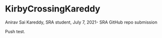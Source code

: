 # KirbyCrossingKareddy
Anirav Sai Kareddy, SRA student, July 7, 2021- SRA GitHub repo submission

Push test.
